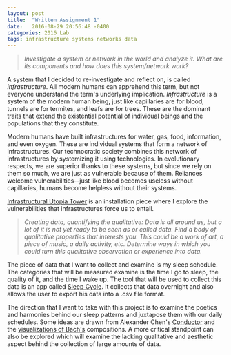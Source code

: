 ```yaml
---
layout: post
title:  "Written Assignment 1"
date:   2016-08-29 20:56:48 -0400
categories: 2016 Lab
tags: infrastructure systems networks data
---
```


> *Investigate a system or network in the world and analyze it. What are its components and how does this system/network work?*

A system that I decided to re-investigate and reflect on, is called *infrastructure*. All modern humans can apprehend this term, but not everyone understand the term's underlying implication. *Infrastructure* is a system of the modern human being, just like capillaries are for blood, tunnels are for termites, and leafs are for trees. These are the dominant traits that extend the existential potential of individual beings and the populations that they constitute.

Modern humans have built infrastructures for water, gas, food, information, and even oxygen. These are individual systems that form a network of infrastructures. Our technocratic society combines this network of infrastructures by systemizing it using technologies. In evolutionary respects, we are superior thanks to these systems, but since we rely on them so much, we are just as vulnerable because of them. Reliances welcome vulnerabilities--just like blood becomes useless without capillaries, humans become helpless without their systems.

[Infrastructural Utopia Tower](http://www.mbrav.com/#utopia-tower.html) is an installation piece where I explore the vulnerabilities that infrastructures force us to entail.

> *Creating data, quantifying the qualitative: Data is all around us, but a lot of it is not yet ready to be seen as or called data. Find a body of qualitative properties that interests you. This could be a work of art, a piece of music, a daily activity, etc. Determine ways in which you could turn this qualitative observation or experience into data.*

The piece of data that I want to collect and examine is my sleep schedule. The categories that will be measured examine is the time I go to sleep, the quality of it, and the time I wake up. The tool that will be used to collect this data is an app called [Sleep Cycle](https://www.sleepcycle.com/). It collects that data overnight and also allows the user to export his data into a .csv file format.

The direction that I want to take with this project is to examine the poetics and harmonies behind our sleep patterns and juxtapose them with our daily schedules. Some ideas are drawn from Alexander Chen's [Conductor](https://vimeo.com/19372180) and the [visualizations of Bach's](https://vimeo.com/31179423) compositions. A more critical standpoint can also be explored which will examine the lacking qualitative and aesthetic aspect behind the collection of large amounts of data.  
